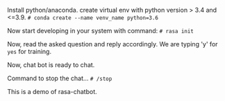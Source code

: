 Install python/anaconda.
create virtual env with python version > 3.4 and <=3.9.
    `# conda create --name venv_name python=3.6`

Now start developing in your system with command:
    `# rasa init`

Now, read the asked question and reply accordingly.
We are typing 'y' for `yes` for training.

Now, chat bot is ready to chat.

Command to stop the chat...
    `# /stop`

This is a demo of rasa-chatbot.



